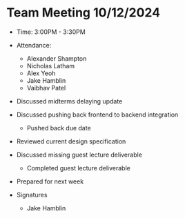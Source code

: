 # Team Meeting 10/12/2024 
* Time: 3:00PM - 3:30PM
* Attendance:
    * Alexander Shampton
    * Nicholas Latham
    * Alex Yeoh
    * Jake Hamblin
    * Vaibhav Patel

* Discussed midterms delaying update
* Discussed pushing back frontend to backend integration
  - Pushed back due date
* Reviewed current design specification
* Discussed missing guest lecture deliverable
  - Completed guest lecture deliverable
* Prepared for next week

* Signatures
    * Jake Hamblin

